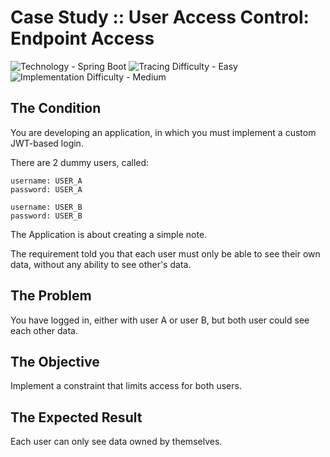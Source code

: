 # Case Study :: User Access Control: Endpoint Access

![Technology - Spring Boot](https://img.shields.io/badge/Technology-Spring_Boot-blue)
![Tracing Difficulty - Easy](https://img.shields.io/badge/Tracing_Difficulty-Easy-blue)
![Implementation Difficulty - Medium](https://img.shields.io/badge/Implementation_Difficulty-Medium-yellow)

## The Condition

You are developing an application, in which you must implement a custom JWT-based login.

There are 2 dummy users, called:

```text
username: USER_A
password: USER_A
```

```text
username: USER_B
password: USER_B
```

The Application is about creating a simple note.

The requirement told you that each user must only be able to see their own data, without any ability to see other's data.

## The Problem

You have logged in, either with user A or user B, but both user could see each other data.

## The Objective

Implement a constraint that limits access for both users.

## The Expected Result

Each user can only see data owned by themselves.

